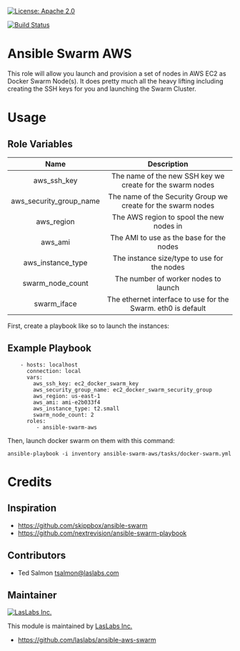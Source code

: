 [![License: Apache 2.0](https://img.shields.io/badge/license-Apache--2.0-blue.svg)](https://www.apache.org/licenses/LICENSE-2.0.html)

[![Build Status](https://travis-ci.org/LasLabs/ansible-aws-swarm.svg?branch=master)](https://travis-ci.org/LasLabs/ansible-aws-swarm)

Ansible Swarm AWS
=================

This role will allow you launch and provision a set of nodes in AWS EC2 as
Docker Swarm Node(s). It does pretty much all the heavy lifting including creating
the SSH keys for you and launching the Swarm Cluster.

Usage
=====

Role Variables
--------------
| Name | Description |
| :--: | :---------: |
| aws_ssh_key | The name of the new SSH key we create for the swarm nodes |
| aws_security_group_name | The name of the Security Group we create for the swarm nodes |
| aws_region | The AWS region to spool the new nodes in |
| aws_ami | The AMI to use as the base for the nodes |
| aws_instance_type | The instance size/type to use for the nodes |
| swarm_node_count | The number of worker nodes to launch |
| swarm_iface | The ethernet interface to use for the Swarm. eth0 is default |

First, create a playbook like so to launch the instances:

Example Playbook
----------------

```
    - hosts: localhost
      connection: local
      vars:
        aws_ssh_key: ec2_docker_swarm_key
        aws_security_group_name: ec2_docker_swarm_security_group
        aws_region: us-east-1
        aws_ami: ami-e2b033f4
        aws_instance_type: t2.small
        swarm_node_count: 2
      roles:
         - ansible-swarm-aws
```

Then, launch docker swarm on them with this command:
```
ansible-playbook -i inventory ansible-swarm-aws/tasks/docker-swarm.yml
```

Credits
=======

Inspiration
-----------
* https://github.com/skippbox/ansible-swarm
* https://github.com/nextrevision/ansible-swarm-playbook

Contributors
------------

* Ted Salmon <tsalmon@laslabs.com>

Maintainer
----------

[![LasLabs Inc.](https://laslabs.com/logo.png)](https://laslabs.com)

This module is maintained by [LasLabs Inc.](https://laslabs.com)

* https://github.com/laslabs/ansible-aws-swarm
